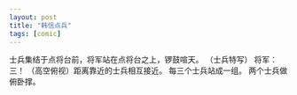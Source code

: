 ```yaml
---
layout: post
title: "韩信点兵"
tags: [comic]
---
```

士兵集结于点将台前，将军站在点将台之上，锣鼓喧天。
（士兵特写）
将军：三！
（高空俯视）距离靠近的士兵相互接近。
每三个士兵站成一组。
两个士兵做俯卧撑。
